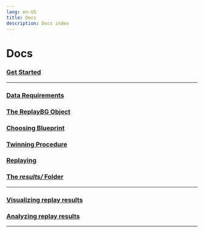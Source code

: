 ```yaml
---
lang: en-US
title: Docs
description: Docs index
---
```


# Docs

### [Get Started](./get_started.md) 

---

### [Data Requirements](./data_requirements.md)

### [The ReplayBG Object](./replaybg_object.md)

### [Choosing Blueprint](./choosing_blueprint.md)

### [Twinning Procedure](./twinning_procedure.md)

### [Replaying](./replaying.md)

### [The _results/_ Folder](./results_folder.md)

---

### [Visualizing replay results](./visualizing_replay_results.md)

### [Analyzing replay results](./analyzing_replay_results.md)

---